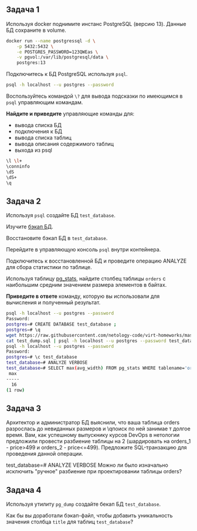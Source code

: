 ## Задача 1

Используя docker поднимите инстанс PostgreSQL (версию 13). Данные БД сохраните в volume.
```bash
docker run --name postgressql -d \
    -p 5432:5432 \
    -e POSTGRES_PASSWORD=123QWEas \
    -v pgvol:/var/lib/postgresql/data \            
    postgres:13
```

Подключитесь к БД PostgreSQL используя `psql`.
```bash
psql -h localhost --u postgres --password
```

Воспользуйтесь командой `\?` для вывода подсказки по имеющимся в `psql` управляющим командам.

**Найдите и приведите** управляющие команды для:
- вывода списка БД
- подключения к БД
- вывода списка таблиц
- вывода описания содержимого таблиц
- выхода из psql
```bash
\l \l+
\conninfo
\dS 
\dS+
\q
```


## Задача 2

Используя `psql` создайте БД `test_database`.

Изучите [бэкап БД](https://github.com/netology-code/virt-homeworks/tree/master/06-db-04-postgresql/test_data).

Восстановите бэкап БД в `test_database`.

Перейдите в управляющую консоль `psql` внутри контейнера.

Подключитесь к восстановленной БД и проведите операцию ANALYZE для сбора статистики по таблице.

Используя таблицу [pg_stats](https://postgrespro.ru/docs/postgresql/12/view-pg-stats), найдите столбец таблицы `orders` 
с наибольшим средним значением размера элементов в байтах.

**Приведите в ответе** команду, которую вы использовали для вычисления и полученный результат.

```bash
psql -h localhost --u postgres --password 
Password: 
postgres=# CREATE DATABASE test_database ;
postgres=# \q
wget https://raw.githubusercontent.com/netology-code/virt-homeworks/master/06-db-04-postgresql/test_data/test_dump.sql
cat test_dump.sql | psql -h localhost --u postgres --password test_database
psql -h localhost --u postgres --password 
Password:
postgres=# \c test_database    
test_database=# ANALYZE VERBOSE 
test_database=# SELECT max(avg_width) FROM pg_stats WHERE tablename='orders';
 max 
-----
  16
(1 row)
```

## Задача 3

Архитектор и администратор БД выяснили, что ваша таблица orders разрослась до невиданных размеров и
\qпоиск по ней занимае
т долгое время. Вам, как успешному выпускнику курсов DevOps в нетологии предложили
провести разбиение таблицы на 2 (шардировать на orders_1 - price>499 и orders_2 - price<=499).
Предложите SQL-транзакцию для проведения данной операции.

test_database=# ANALYZE VERBOSE Можно ли было изначально исключить "ручное" разбиение при проектировании таблицы orders?

## Задача 4

Используя утилиту `pg_dump` создайте бекап БД `test_database`.

Как бы вы доработали бэкап-файл, чтобы добавить уникальность значения столбца `title` для таблиц `test_database`?